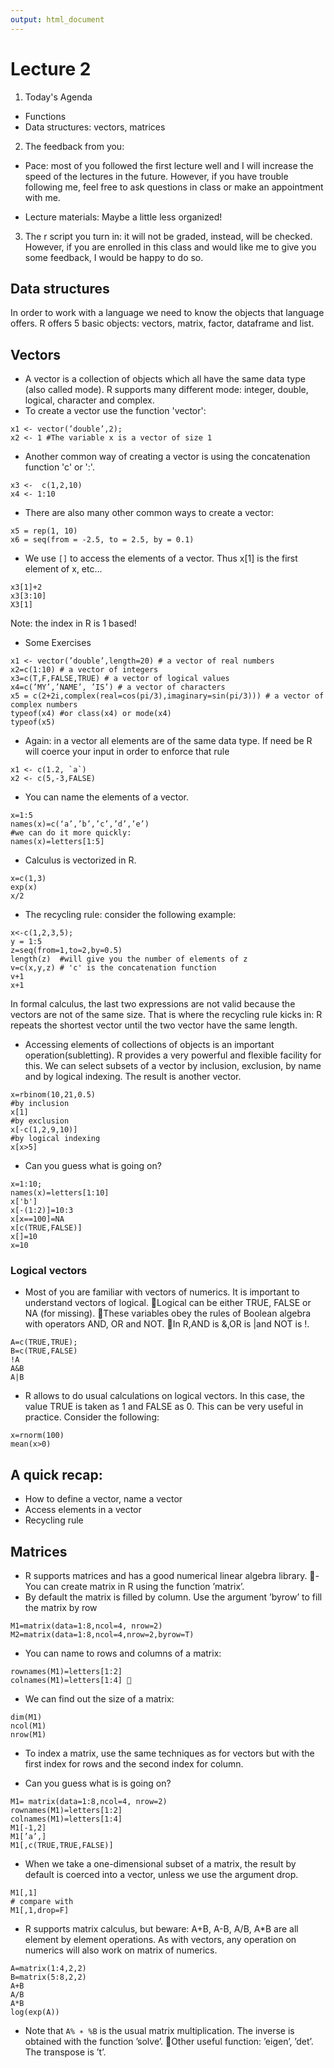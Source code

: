 ```yaml
---
output: html_document
---
```

# Lecture 2
1. Today's Agenda
- Functions
- Data structures: vectors, matrices

2. The feedback from you:
- Pace: most of you followed the first lecture well and I will increase the speed of the lectures in the future. However, if you have trouble following me, feel free to ask questions in class or make an appointment with me. 

- Lecture materials: Maybe a little less organized! 

3. The r script you turn in: it will not be graded, instead, will be checked. However, if you are enrolled in this class and would like me to give you some feedback, I would be happy to do so. 


## Data structures
In order to work with a language we need to know the objects that language offers. R offers 5 basic objects: vectors, matrix, factor, dataframe and list.

## Vectors
- A vector is a collection of objects which all have the same data type (also called mode). R supports many different mode: integer, double, logical, character and complex.
- To create a vector use the function 'vector':
```{r}
x1 <- vector(’double’,2);
x2 <- 1 #The variable x is a vector of size 1
```

- Another common way of creating a vector is using the concatenation function 'c' or ':'.
```{r}
x3 <-  c(1,2,10)
x4 <- 1:10
```

- There are also many other common ways to create a vector:
```{r}
x5 = rep(1, 10)
x6 = seq(from = -2.5, to = 2.5, by = 0.1)
```

- We use `[]` to access the elements of a vector. Thus x[1] is the first element of x, etc...
```{r}
x3[1]+2
x3[3:10]
X3[1]
```
Note: the index in R is 1 based!

- Some Exercises
```{r}
x1 <- vector(’double’,length=20) # a vector of real numbers
x2=c(1:10) # a vector of integers
x3=c(T,F,FALSE,TRUE) # a vector of logical values
x4=c(’MY’,’NAME’, ’IS’) # a vector of characters
x5 = c(2+2i,complex(real=cos(pi/3),imaginary=sin(pi/3))) # a vector of complex numbers
typeof(x4) #or class(x4) or mode(x4)
typeof(x5)
```
- Again: in a vector all elements are of the same data type.
If need be R will coerce your input in order to enforce that rule
```{r}
x1 <- c(1.2, `a`)
x2 <- c(5,-3,FALSE)
```

- You can name the elements of a vector.
```{r}
x=1:5
names(x)=c(‘a’,’b’,’c’,’d’,’e’)
#we can do it more quickly:
names(x)=letters[1:5]
```

- Calculus is vectorized in R.
```{r}
x=c(1,3)
exp(x)
x/2
```

- The recycling rule: consider the following example:
```{r}
x<-c(1,2,3,5);
y = 1:5
z=seq(from=1,to=2,by=0.5)
length(z)  #will give you the number of elements of z
v=c(x,y,z) # 'c' is the concatenation function
v+1
x+1
```
  
In formal calculus, the last two expressions are not valid because the vectors are not of the same size. That is where the recycling rule kicks in: R repeats the shortest vector until the two vector have the same length.

- Accessing elements of collections of objects is an important operation(subletting). R provides a very powerful and flexible facility for this. We can select subsets of a vector by inclusion, exclusion, by name and by logical indexing. The result is another vector.
```{r}
x=rbinom(10,21,0.5)
#by inclusion
x[1]
#by exclusion
x[-c(1,2,9,10)]
#by logical indexing  
x[x>5]
```

- Can you guess what is going on?
```{r}
x=1:10;
names(x)=letters[1:10]
x['b']
x[-(1:2)]=10:3
x[x==100]=NA
x[c(TRUE,FALSE)]
x[]=10
x=10
```

### Logical vectors
- Most of you are familiar with vectors of numerics. It is important to understand vectors of logical.
􏰁Logical can be either TRUE, FALSE or NA (for missing).
􏰁These variables obey the rules of Boolean algebra with operators AND, OR and NOT.
􏰁In R,AND is &,OR is |and NOT is !.
```{r}
A=c(TRUE,TRUE);
B=c(TRUE,FALSE)
!A
A&B
A|B
```

- R allows to do usual calculations on logical vectors. In this case, the value TRUE is taken as 1 and FALSE as 0. This can be very useful in practice. Consider the following:
```{r}
x=rnorm(100)
mean(x>0)
```
## A quick recap: 
 - How to define a vector, name a vector
 - Access elements in a vector
 - Recycling rule

## Matrices

- R supports matrices and has a good numerical linear algebra library.
􏰁- You can create matrix in R using the function ’matrix’.
- By default the matrix is filled by column. Use the argument  ’byrow’ to fill the matrix by row
```{r}
M1=matrix(data=1:8,ncol=4, nrow=2)
M2=matrix(data=1:8,ncol=4,nrow=2,byrow=T)
```

- You can name to rows and columns of a matrix:
```{r}
rownames(M1)=letters[1:2]
colnames(M1)=letters[1:4] 􏰁
```

- We can find out the size of a matrix:
```{r}
dim(M1)
ncol(M1)
nrow(M1)
```

- To index a matrix, use the same techniques as for vectors but with the first index for rows and the second index for column.

- Can you guess what is is going on?
```{r}
M1= matrix(data=1:8,ncol=4, nrow=2)
rownames(M1)=letters[1:2]
colnames(M1)=letters[1:4]
M1[-1,2]
M1[’a’,]
M1[,c(TRUE,TRUE,FALSE)]
```

- When we take a one-dimensional subset of a matrix, the result by default is coerced into a vector, unless we use the argument drop.
```{r}
M1[,1]
# compare with
M1[,1,drop=F]
```

- R supports matrix calculus, but beware: A+B, A-B, A/B, A*B are all element by element operations. As with vectors, any operation on numerics will also work on matrix of numerics.
```{r}
A=matrix(1:4,2,2)
B=matrix(5:8,2,2)
A+B
A/B
A*B
log(exp(A))
```
- Note that `A% ∗ %B` is the usual matrix multiplication. The inverse is obtained with the function ’solve’.
􏰁Other useful function: ’eigen’, ’det’. The transpose is ’t’.

